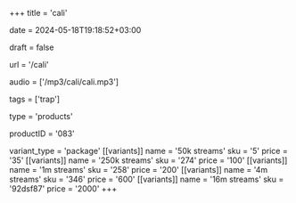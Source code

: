 +++
title = 'cali'

date = 2024-05-18T19:18:52+03:00

draft = false

url = '/cali'

audio = ['/mp3/cali/cali.mp3']

tags = ['trap']

type = 'products'

productID = '083'

variant_type = 'package'
[[variants]]
name = '50k streams'
sku = '5'
price = '35'
[[variants]]
name = '250k streams'
sku = '274'
price = '100'
[[variants]]
name = '1m streams'
sku = '258'
price = '200'
[[variants]]
name = '4m streams'
sku = '346'
price = '600'
[[variants]]
name = '16m streams'
sku = '92dsf87'
price = '2000'
+++
